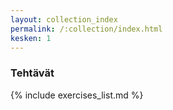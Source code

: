 ```yaml
---
layout: collection_index
permalink: /:collection/index.html
kesken: 1
---
```


### Tehtävät

{% include exercises_list.md %}
